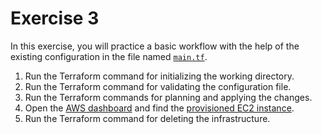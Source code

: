 # Exercise 3

In this exercise, you will practice a basic workflow with the help of the existing configuration in the file named [`main.tf`](./main.tf).

1. Run the Terraform command for initializing the working directory.
2. Run the Terraform command for validating the configuration file.
3. Run the Terraform commands for planning and applying the changes.
4. Open the [AWS dashboard](https://aws.amazon.com/) and find the [provisioned EC2 instance](https://us-west-2.console.aws.amazon.com/ec2/home?region=us-west-2#Instances:instanceState=running).
5. Run the Terraform command for deleting the infrastructure.

